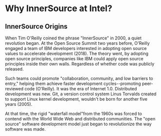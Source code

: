 # Why InnerSource at Intel?

## InnerSource Origins

When Tim O'Reilly coined the phrase "InnerSource" in 2000, a quiet revolution began. At the Open Source Summit two years before, O'Reilly engaged a team of IBM developers interested in adopting open source values to accelerate development (2018). The theory went, by adopting open source principles, companies like IBM could apply open source principles inside their own walls. Regardless of whether code was publicly released.

Such teams could promote "collaboration, community, and low barriers to entry," helping them achieve faster development cycles--promoting peer-reviewed code (O'Reilly). It was the era of Internet 1.0. Distributed development was new. Git, a version control system Linus Torvalds created to support Linux kernel development, wouldn't be born for another five years (2005).     

At that time, the rigid "waterfall model"from the 1960s was forced to contend with the World Wide Web and distributed communities. The "open source" software development model just began to revolutionize the way software was made.
